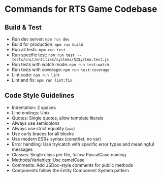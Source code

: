 # Commands for RTS Game Codebase

## Build & Test
- Run dev server: `npm run dev`
- Build for production: `npm run build`
- Run all tests: `npm run test`
- Run specific test: `npm run test -- tests/unit/entities/systems/AISystem.test.js`
- Run tests with watch mode: `npm run test:watch`
- Run tests with coverage: `npm run test:coverage`
- Lint code: `npm run lint`
- Lint and fix: `npm run lint:fix`

## Code Style Guidelines
- Indentation: 2 spaces
- Line endings: Unix
- Quotes: Single quotes, allow template literals
- Always use semicolons
- Always use strict equality (`===`)
- Use curly braces for all blocks
- Use modern ES6+ syntax (const/let, no var)
- Error handling: Use try/catch with specific error types and meaningful messages
- Classes: Single class per file, follow PascalCase naming
- Methods/Variables: Use camelCase
- Comments: Add JSDoc-style comments for public methods
- Components follow the Entity Component System pattern